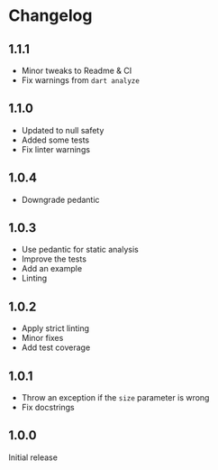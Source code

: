 # Changelog

## 1.1.1

 - Minor tweaks to Readme & CI
 - Fix warnings from `dart analyze`

## 1.1.0

 - Updated to null safety
 - Added some tests
 - Fix linter warnings

## 1.0.4

- Downgrade pedantic

## 1.0.3

- Use pedantic for static analysis
- Improve the tests
- Add an example
- Linting

## 1.0.2

- Apply strict linting
- Minor fixes
- Add test coverage

## 1.0.1

- Throw an exception if the `size` parameter is wrong
- Fix docstrings

## 1.0.0

Initial release
